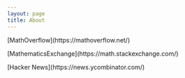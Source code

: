 ```yaml
---
layout: page
title: About
---
```


<p>[MathOverflow](https://mathoverflow.net/)</p>
<p>[MathematicsExchange](https://math.stackexchange.com/)</p>
<p>[Hacker News](https://news.ycombinator.com/)</p>
